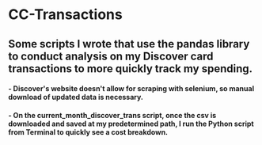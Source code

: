 # CC-Transactions

## Some scripts I wrote that use the pandas library to conduct analysis on my Discover card transactions to more quickly track my spending.

#### - Discover's website doesn't allow for scraping with selenium, so manual download of updated data is necessary.
#### - On the current_month_discover_trans script, once the csv is downloaded and saved at my predetermined path, I run the Python script from Terminal to quickly see a cost breakdown.
